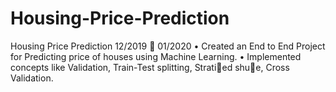 # Housing-Price-Prediction

Housing Price Prediction 12/2019 􀀀 01/2020
• Created an End to End Project for Predicting price of houses using Machine Learning.
• Implemented concepts like Validation, Train-Test splitting, Stratied shue, Cross Validation.
